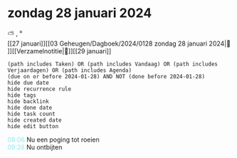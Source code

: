 # zondag 28 januari 2024

⛅ , °<br>[[27 januari]][[03 Geheugen/Dagboek/2024/0128 zondag 28 januari 2024|📓 ]][[Verzamelnotitie|🧾]][[29 januari]]
```tasks
(path includes Taken) OR (path includes Vandaag) OR (path includes Verjaardagen) OR (path includes Agenda)
(due on or before 2024-01-28) AND NOT (done before 2024-01-28)
hide due date
hide recurrence rule
hide tags
hide backlink
hide done date
hide task count
hide created date
hide edit button
```
<p style="padding-left: 2.7em; text-indent: -2.7em; margin: 0;"><font color=#8be9f3>08:06  </font>  Nu een poging tot roeien  </p>   
<p style="padding-left: 2.7em; text-indent: -2.7em; margin: 0;"><font color=#8be9f3>09:28  </font>  Nu ontbijten  </p>   